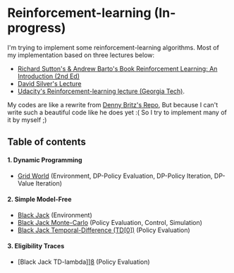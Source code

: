 # Reinforcement-learning (In-progress)
I'm trying to implement some reinforcement-learning algorithms. Most of my implementation based on three lectures below:
- [Richard Sutton's & Andrew Barto's Book Reinforcement Learning: An Introduction (2nd Ed)][1]
- [David Silver's Lecture][2]
- [Udacity's Reinforcement-learning lecture (Georgia Tech)][9].

My codes are like a rewrite from [Denny Britz's Repo][3], But because I can't write such a beautiful code like he does yet :( So I try to implement many of it by myself ;)

## Table of contents

#### 1. Dynamic Programming
- [Grid World][4] (Environment, DP-Policy Evaluation, DP-Policy Iteration, DP-Value Iteration)

#### 2. Simple Model-Free
- [Black Jack][5] (Environment)
- [Black Jack Monte-Carlo][6] (Policy Evaluation, Control, Simulation)
- [Black Jack Temporal-Difference (TD[0])][7] (Policy Evaluation)

#### 3. Eligibility Traces
- [Black Jack TD-lambda]][8] (Policy Evaluation)

[1]: https://webdocs.cs.ualberta.ca/~sutton/book/bookdraft2016sep.pdf
[2]: https://www.youtube.com/watch?v=2pWv7GOvuf0
[3]: https://github.com/dennybritz/reinforcement-learning
[4]: https://github.com/rianrajagede/reinforcement-learning/blob/master/GridWorld.py
[5]: https://github.com/rianrajagede/reinforcement-learning/blob/master/BlackJack_env.py
[6]: https://github.com/rianrajagede/reinforcement-learning/blob/master/BlackJack_MC.py
[7]: https://github.com/rianrajagede/reinforcement-learning/blob/master/BlackJack_TD.py
[8]: https://github.com/rianrajagede/reinforcement-learning/blob/master/BlackJack_TD_lambda.py
[9]: https://www.udacity.com/course/ud600